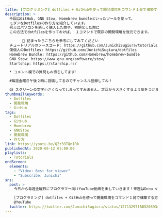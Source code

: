 ```yaml
---
title: [プログラミング] dotfiles + GitHubを使って開発環境をコマンド１発で構築する方法
description: >
  今回はGitHub, GNU Stow, Homebrew bundleといったツールを使って、
  モダンなDotfilesの作り方を紹介しています。
  例えばパソコンを新しく購入した際や、初期化した際に
  この方法でdotfilesを作っておけば、 １コマンドで既存の開発環境を復元できます。

  ----- 📝 詰まったらこちらを参考にしてみてください -----
  チュートリアルのソースコード: https://github.com/JunichiSugiura/tutorials/tree/master/dotfiles
  僕個人のDotfiles: https://github.com/JunichiSugiura/dotfiles
  Homebrew Bundle: https://github.com/Homebrew/homebrew-bundle
  GNU Stow: https://www.gnu.org/software/stow/
  Startship: https://starship.rs/

  * コメント欄での質問もお待ちしてます!

  #毎週金曜日午後２時に投稿してるのでチャンネル登録してね！

  😅 スクリーンの文字小さくなってしまってすみません。次回から大きくするよう気をつけます。
thumbnailKeywords: 
  - Dotfiles
  - 開発環境
  - GitHub
tags:
  - Dotfiles
  - GitHub
  - Homebrew
  - GNUStow
  - 開発環境
  - 作り方
link: https://youtu.be/QZr33TQnIRk
publishedAt: 2020-06-12 05:00:00
playlists:
  - Tutorials
endScreen:
  elements:
    - "Video: Best for viewer"
    - "Subscribe: Junichi"
sns: 
  post: >
    今日から毎週金曜日にプログラマー向けYouTube動画を出していきます！来週はDeno v1.0を扱う予定なのでよかったらチャンネル登録お願いしますFolded hands #プログラミング

    [プログラミング] dotfiles + GitHubを使って開発環境をコマンド１発で構築する方法 https://youtu.be/QZr33TQnIRk via 
    @YouTube
  twitter: https://twitter.com/JunichiSugiura/status/1271329715052089346
---
```

